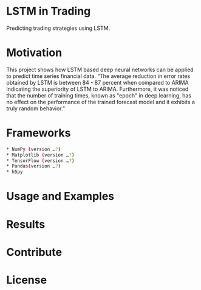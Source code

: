 # LSTM in Trading
Predicting trading strategies using LSTM. 
# Motivation
This project shows how LSTM based deep neural networks can be applied to predict time series financial data.
“The average reduction in error rates obtained by LSTM is between 84 - 87 percent when compared to ARIMA indicating the superiority of LSTM to ARIMA. Furthermore, it was noticed that the number of training times, known as "epoch" in deep learning, has no effect on the performance of the trained forecast model and it exhibits a truly random behavior.”

# Frameworks
```bash
* NumPy (version …?)
* Matplotlib (version …?)
* TensorFlow (version …?)
* Pandas(version …?)
* h5py
```
# Usage and Examples

# Results
 
# Contribute
 
# License
